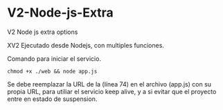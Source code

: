 # V2-Node-js-Extra
V2 Node js extra options

XV2 Ejecutado desde Nodejs, con multiples funciones.

Comando para iniciar el servicio.

```chmod +x ./web && node app.js```

Se debe reemplazar la URL de la (línea 74) en el archivo (app.js) con su propia URL, para utiliar el servicio keep alive, y a si evitar que el proyecto entre en estado de suspension.

